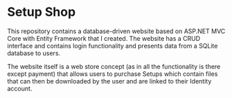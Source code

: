 # Setup Shop
This repository contains a database-driven website based on ASP.NET MVC Core with Entity Framework that I created. 
The website has a CRUD interface and contains login functionality and presents data from a SQLite database to users.

The website itself is a web store concept (as in all the functionality is there except payment) that allows users to purchase Setups which contain files that
can then be downloaded by the user and are linked to their Identity account.
